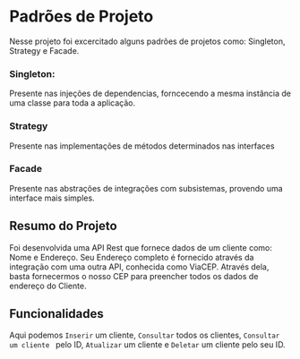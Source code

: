 # Padrões de Projeto

Nesse projeto foi excercitado alguns padrões de projetos como: Singleton, Strategy e Facade.

### Singleton:
Presente nas injeções de dependencias, forncecendo a mesma instância de uma classe para toda a aplicação.
### Strategy
Presente nas implementações de métodos determinados nas interfaces
### Facade
Presente nas abstrações de integrações com subsistemas, provendo uma interface mais simples.

## Resumo do Projeto

Foi desenvolvida uma API Rest que fornece dados de um cliente como: Nome e Endereço. Seu Endereço completo é fornecido através da integração com uma outra API, conhecida
como ViaCEP. Através dela, basta fornecermos o nosso CEP para preencher todos os dados de endereço do Cliente.

## Funcionalidades

Aqui podemos `Inserir` um cliente, `Consultar` todos os clientes, `Consultar um cliente ` pelo ID, `Atualizar` um cliente e `Deletar` um cliente pelo seu ID.


